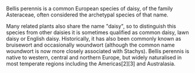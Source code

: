 Bellis perennis is a common European species of daisy, of the family Asteraceae, often considered the archetypal species of that name.

Many related plants also share the name "daisy", so to distinguish this species from other daisies it is sometimes qualified as common daisy, lawn daisy or English daisy. Historically, it has also been commonly known as bruisewort and occasionally woundwort (although the common name woundwort is now more closely associated with Stachys). Bellis perennis is native to western, central and northern Europe, but widely naturalised in most temperate regions including the Americas[2][3] and Australasia.
